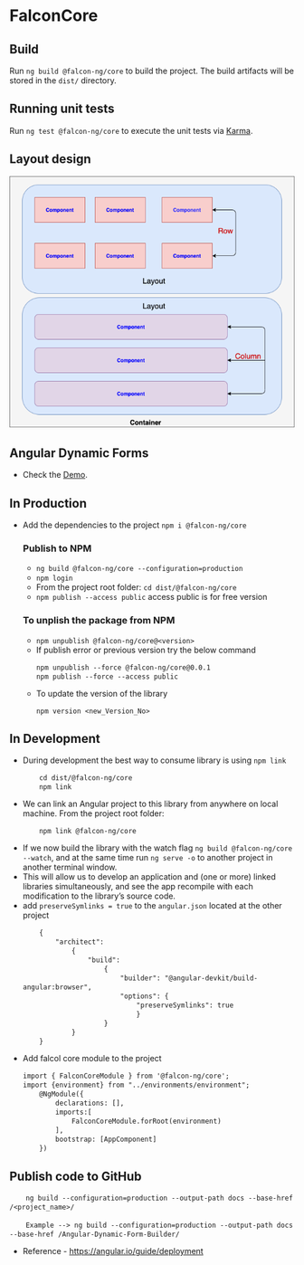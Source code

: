 # FalconCore

## Build

Run `ng build @falcon-ng/core` to build the project. The build artifacts will be stored in the `dist/` directory.

## Running unit tests

Run `ng test @falcon-ng/core` to execute the unit tests via [Karma](https://karma-runner.github.io).

## Layout design

![alt text](../../src/assets/layout.png)

## Angular Dynamic Forms

- Check the [Demo](https://anandjaisy.github.io/Angular-Dynamic-Form-Builder/).

## In Production

- Add the dependencies to the project `npm i @falcon-ng/core`
  ### Publish to NPM
  - `ng build @falcon-ng/core --configuration=production`
  - `npm login`
  - From the project root folder: `cd dist/@falcon-ng/core`
  - `npm publish --access public` access public is for free version
  ### To unplish the package from NPM
  - `npm unpublish @falcon-ng/core@<version>`
  - If publish error or previous version try the below command
    ```
    npm unpublish --force @falcon-ng/core@0.0.1
    npm publish --force --access public
    ```
  - To update the version of the library
    ```
    npm version <new_Version_No>
    ```

## In Development

- During development the best way to consume library is using `npm link`
  ```
      cd dist/@falcon-ng/core
      npm link
  ```
- We can link an Angular project to this library from anywhere on local machine. From the project root folder:
  ```
      npm link @falcon-ng/core
  ```
- If we now build the library with the watch flag `ng build @falcon-ng/core --watch`, and at the same time run `ng serve -o` to another project in another terminal window.
- This will allow us to develop an application and (one or more) linked libraries simultaneously, and see the app recompile with each modification to the library’s source code.
- add `preserveSymlinks = true` to the `angular.json` located at the other project
  ```
      {
          "architect":
              {
                  "build":
                      {
                          "builder": "@angular-devkit/build-angular:browser",
                          "options": {
                              "preserveSymlinks": true
                              }
                      }
              }
      }
  ```
- Add falcol core module to the project
  ```
  import { FalconCoreModule } from '@falcon-ng/core';
  import {environment} from "../environments/environment";
      @NgModule({
          declarations: [],
          imports:[
              FalconCoreModule.forRoot(environment)
          ],
          bootstrap: [AppComponent]
      })
  ```

## Publish code to GitHub

        ng build --configuration=production --output-path docs --base-href /<project_name>/

        Example --> ng build --configuration=production --output-path docs --base-href /Angular-Dynamic-Form-Builder/

- Reference - https://angular.io/guide/deployment
